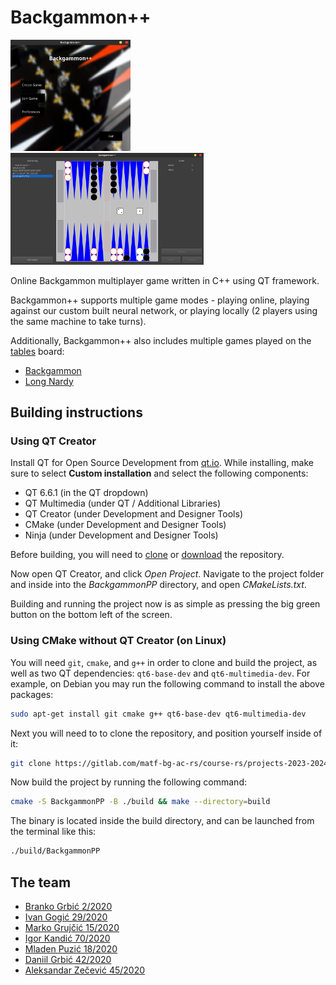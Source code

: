 # Backgammon++

<p>
  <img src="docs/screenshots/main_menu.png" width="38%"  alt="board overview"/>
  <img src="docs/screenshots/game_board.png" width="61.3%"  alt="white pieces"/>
</p>

Online Backgammon multiplayer game written in C++ using QT framework.

Backgammon++ supports multiple game modes - playing online, playing against our custom built neural network, or playing locally (2 players using the same machine to take turns). 

Additionally, Backgammon++ also includes multiple games played on the [tables](https://en.wikipedia.org/wiki/Tables_game) board:
- [Backgammon](https://en.wikipedia.org/wiki/Backgammon)
- [Long Nardy](https://en.wikipedia.org/wiki/Long_Nardy)

## Building instructions

### Using QT Creator
Install QT for Open Source Development from [qt.io](https://www.qt.io/download-open-source). While installing, make sure to select **Custom installation** and select the following components:
- QT 6.6.1 (in the QT dropdown)
- QT Multimedia (under QT / Additional Libraries)
- QT Creator (under Development and Designer Tools)
- CMake (under Development and Designer Tools)
- Ninja (under Development and Designer Tools)

Before building, you will need to [clone](https://docs.gitlab.com/ee/gitlab-basics/start-using-git.html#choose-a-repository) or [download](https://gitlab.com/matf-bg-ac-rs/course-rs/projects-2023-2024/backgammon/-/archive/main/backgammon-main.zip) the repository.

Now open QT Creator, and click _Open Project_. Navigate to the project folder and inside into the _BackgammonPP_ directory, and open _CMakeLists.txt_. 

Building and running the project now is as simple as pressing the big green button on the bottom left of the screen.

### Using CMake without QT Creator (on Linux)
You will need `git`, `cmake`, and `g++` in order to clone and build the project, as well as two QT dependencies: `qt6-base-dev` and `qt6-multimedia-dev`. For example, on Debian you may run the following command to install the above packages:
```bash
sudo apt-get install git cmake g++ qt6-base-dev qt6-multimedia-dev
```

Next you will need to to clone the repository, and position yourself inside of it:
```bash
git clone https://gitlab.com/matf-bg-ac-rs/course-rs/projects-2023-2024/backgammon.git && cd ./backgammon
```

Now build the project by running the following command:
```bash
cmake -S BackgammonPP -B ./build && make --directory=build
```

The binary is located inside the build directory, and can be launched from the terminal like this:
```bash
./build/BackgammonPP
```



## The team
 - <a href="https://gitlab.com/Brankonymous">Branko Grbić 2/2020</a>
 - <a href="https://gitlab.com/ivangogic">Ivan Gogić 29/2020</a>
 - <a href="https://gitlab.com/mgrujcic">Marko Grujčić 15/2020</a>
 - <a href="https://gitlab.com/igorkandic">Igor Kandić 70/2020</a>
 - <a href="https://gitlab.com/mladenpuzic">Mladen Puzić 18/2020</a>
 - <a href="https://gitlab.com/daniilgrbic">Daniil Grbić 42/2020</a>
 - <a href="https://gitlab.com/azecevic0">Aleksandar Zečević 45/2020</a>
